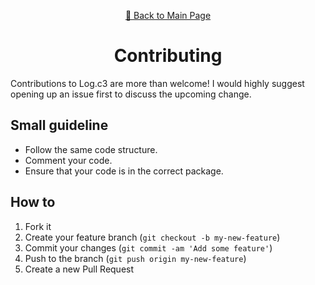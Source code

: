 <div align="center">
<p>

[📖 Back to Main Page](./README.md)
</p>

# Contributing

</div>

Contributions to Log.c3 are more than welcome! I would highly suggest opening up an issue first to discuss the upcoming change.

## Small guideline

- Follow the same code structure.
- Comment your code.
- Ensure that your code is in the correct package.

## How to

1. Fork it
2. Create your feature branch (`git checkout -b my-new-feature`)
3. Commit your changes (`git commit -am 'Add some feature'`)
4. Push to the branch (`git push origin my-new-feature`)
5. Create a new Pull Request
